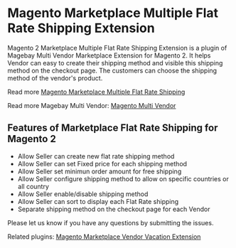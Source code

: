 # Magento Marketplace Multiple Flat Rate Shipping Extension
Magento 2 Marketplace Multiple Flat Rate Shipping Extension is a plugin of Magebay Multi Vendor Marketplace Extension for Magento 2. It helps Vendor can easy to create their shipping method and visible this shipping method on the checkout page. The customers can choose the shipping method of the vendor's product.

Read more [Magento Marketplace Multiple Flat Rate Shipping](https://www.magebay.com/magento-marketplace-multiple-flat-rate-shipping)

Read more Magebay Multi Vendor: [Magento Multi Vendor](https://www.magebay.com/magento-multi-vendor-marketplace-extension)

## Features of Marketplace Flat Rate Shipping for Magento 2
- Allow Seller can create new flat rate shipping method
- Allow Seller can set Fixed price for each shipping method
- Allow Seller set minimun order amount for free shipping
- Allow Seller configure shipping method to allow on specific countries or all country
- Allow Seller enable/disable shipping method
- Allow Seller can sort to display each Flat Rate shipping
- Separate shipping method on the checkout page for each Vendor

Please let us know if you have any questions by submitting the issues.

Related plugins: [Magento Marketplace Vendor Vacation Extension](https://github.com/magebaycom/magento-marketplace-vendor-vacation)

